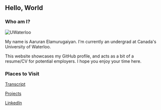 ## Hello, World

### Who am I?

![UWaterloo](https://upload.wikimedia.org/wikipedia/en/0/03/Uwaterloo_seal.gif)


My name is Aaruran Elamurugaiyan. I'm currently an undergrad at Canada's University of Waterloo.

This website showcases my GitHub profile, and acts as a bit of a resume/CV for potential employers.
I hope you enjoy your time here.

### Places to Visit

[Transcript](https://aarurane.github.io/transcript)

[Projects](https://aarurane.github.io/projects)

[LinkedIn](https://www.linkedin.com/in/aarurane/)



